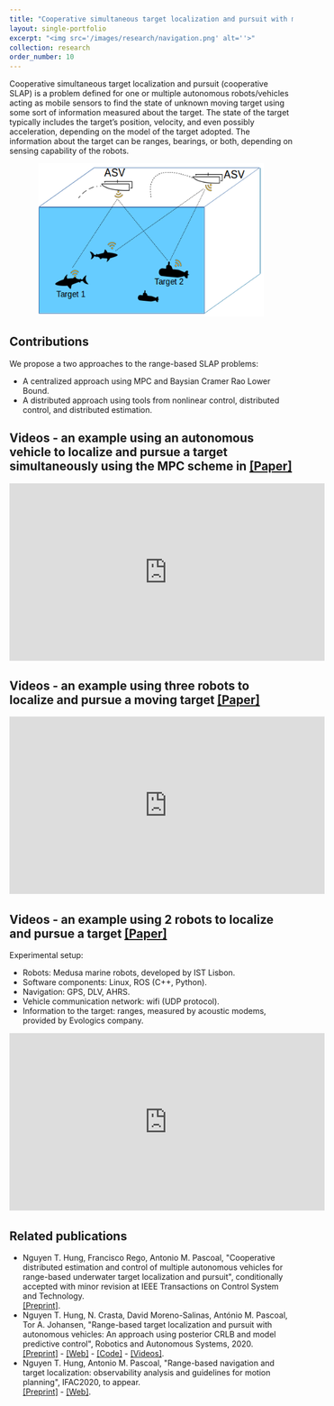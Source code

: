 ```yaml
---
title: "Cooperative simultaneous target localization and pursuit with multiple robots"
layout: single-portfolio
excerpt: "<img src='/images/research/navigation.png' alt=''>"
collection: research
order_number: 10
---
```


<!-- Range-based navigation is defined for an agent, for example, a scuba-diver or
an autonomous underwater vehicle (AUV) to find its own state (position, and possibly with velocity and acceleration) using
the information measured by the agent itself and the ranges to a known single or multiple
beacons. If an agent like AUV can measure its velocity vector (using
Doppler Velocity Log (DVL)), then only the position of the AUV needs to be determined.
In other situations, velocity and acceleration need to be determined as well. -->

Cooperative simultaneous target localization and pursuit (cooperative SLAP) is a problem defined for one or
multiple autonomous robots/vehicles acting as mobile sensors to find the state of unknown moving target using some sort of information
measured about the target. The state of the target typically includes the target’s position, velocity, and
even possibly acceleration, depending on the model of the target adopted. The information about the target can be ranges, bearings, or both, depending on sensing capability of the robots.  
<p align="center">
<img src="/images/research/navigation.png" width="400">
</p>

## Contributions

We propose a two approaches to the range-based SLAP problems:
- A centralized approach using MPC and Baysian Cramer Rao Lower Bound.
- A distributed approach using tools from nonlinear control, distributed control, and distributed estimation.
    
## Videos - an example using an autonomous vehicle to localize and pursue a target simultaneously using the MPC scheme in [[Paper]](https://www.sciencedirect.com/science/article/abs/pii/S0921889020304486) 

<iframe width="560" height="315" src="https://www.youtube.com/embed/5fzQ0DSwtUQ" frameborder="0" allow="accelerometer; autoplay; clipboard-write; encrypted-media; gyroscope; picture-in-picture" allowfullscreen></iframe>

## Videos - an example using three robots to localize and pursue a moving target [[Paper]](/files/pdf/research/IEEE_TCST_preprint.pdf) 

<iframe width="560" height="315" src="https://www.youtube.com/embed/J94cYoKW4y0" title="YouTube video player" frameborder="0" allow="accelerometer; autoplay; clipboard-write; encrypted-media; gyroscope; picture-in-picture" allowfullscreen></iframe>

## Videos - an example using 2 robots to localize and pursue a target [[Paper]](/files/pdf/research/IEEE_TCST_preprint.pdf)

Experimental setup:
- Robots: Medusa marine robots, developed by IST Lisbon.
- Software components: Linux, ROS (C++, Python).
- Navigation: GPS, DLV, AHRS.
- Vehicle communication network: wifi (UDP protocol).  
- Information to the target: ranges, measured by acoustic modems, provided by Evologics company.

<iframe width="560" height="315" src="https://www.youtube.com/embed/voMQCpJ-chs" title="YouTube video player" frameborder="0" allow="accelerometer; autoplay; clipboard-write; encrypted-media; gyroscope; picture-in-picture" allowfullscreen></iframe>

## Related publications
- Nguyen T. Hung, Francisco Rego, Antonio M. Pascoal, "Cooperative distributed estimation and control of multiple autonomous vehicles for range-based underwater target localization and pursuit", conditionally accepted with minor revision at IEEE Transactions on Control System and Technology.\
[[Preprint]](/files/pdf/research/IEEE_TCST_preprint.pdf). 
- Nguyen T. Hung, N. Crasta, David Moreno-Salinas, António M. Pascoal, Tor A. Johansen,
"Range-based target localization and pursuit with autonomous vehicles: An approach using
posterior CRLB and model predictive control", Robotics and Autonomous Systems, 2020. \
[[Preprint]](/files/pdf/research/RAS2020_preprint.pdf) - [[Web]](https://www.sciencedirect.com/science/article/abs/pii/S0921889020304486) - [[Code]]() - [[Videos]](https://www.youtube.com/watch?v=jXkh-W7ksyM).
- Nguyen T. Hung, Antonio M. Pascoal, "Range-based navigation and target localization: observability analysis and guidelines for motion planning", IFAC2020, to appear. \
[[Preprint]](https://www.dropbox.com/s/90u31vku7omcrbc/IFAC2020.pdf?dl=0) - [[Web]]().
